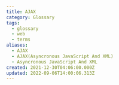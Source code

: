 ```yaml
---
title: AJAX
category: Glossary
tags:
  - glossary
  - web
  - terms
aliases:
  - AJAX
  - AJAX(Asyncronous JavaScript And XML)
  - Asyncronous JavaScript And XML
created: 2021-12-30T04:06:00.000Z
updated: 2022-09-06T14:00:06.313Z
---
```

